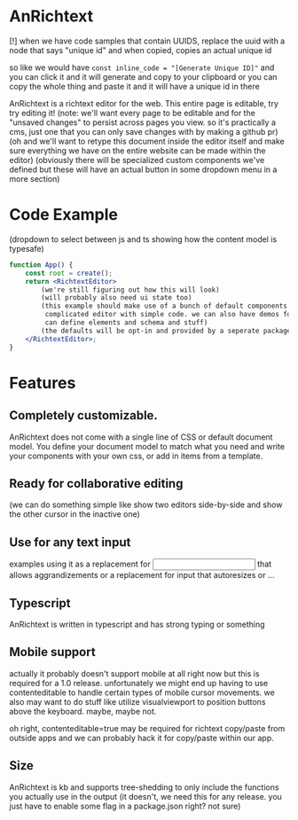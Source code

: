 # AnRichtext

[!] when we have code samples that contain UUIDS, replace the uuid with a node that says
"unique id" and when copied, copies an actual unique id

so like we would have `const inline_code = "[Generate Unique ID]"` and you can click it
and it will generate and copy to your clipboard or you can copy the whole thing and paste
it and it will have a unique id in there

AnRichtext is a richtext editor for the web. This entire page is editable, try try editing
it! (note: we'll want every page to be editable and for the "unsaved changes" to persist
across pages you view. so it's practically a cms, just one that you can only save changes
with by making a github pr) (oh and we'll want to retype this document inside the editor
itself and make sure everything we have on the entire website can be made within the
editor) (obviously there will be specialized custom components we've defined but these
will have an actual button in some dropdown menu in a more section)

# Code Example

(dropdown to select between js and ts showing how the content model is typesafe)
```jsx
function App() {
    const root = create();
    return <RichtextEditor>
        (we're still figuring out how this will look)
        (will probably also need ui state too)
        (this example should make use of a bunch of default components for a nice
         complicated editor with simple code. we can also have demos for how you
         can define elements and schema and stuff)
        (the defaults will be opt-in and provided by a seperate package)
    </RichtextEditor>;
}
```

# Features

## Completely customizable.

AnRichtext does not come with a single line of CSS or default document model. You define
your document model to match what you need and write your components with your own css,
or add in items from a template.

## Ready for collaborative editing

<CollaborativeEditingDemo />
(we can do something simple like show two editors side-by-side and show the other cursor
in the inactive one)

## Use for any text input

examples using it as a replacement for <input /> that allows aggrandizements or
a replacement for input that autoresizes or …

## Typescript

AnRichtext is written in typescript and has strong typing or something

## Mobile support

actually it probably doesn't support mobile at all right now but this is required for
a 1.0 release. unfortunately we might end up having to use contenteditable to handle
certain types of mobile cursor movements. we also may want to do stuff like utilize
visualviewport to position buttons above the keyboard. maybe, maybe not.

oh right, contenteditable=true may be required for richtext copy/paste from outside
apps and we can probably hack it for copy/paste within our app.

## Size

AnRichtext is <ReleaseSize />kb and supports tree-shedding to only include the functions
you actually use in the output (it doesn't, we need this for any release. you just have
to enable some flag in a package.json right? not sure)
